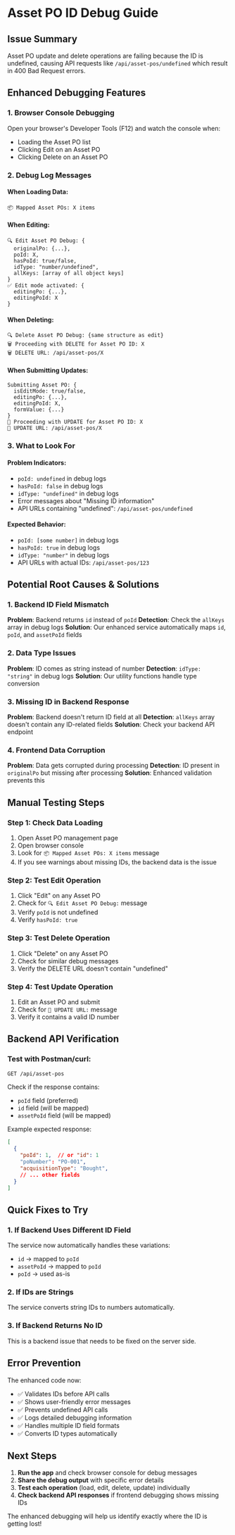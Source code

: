 # Asset PO ID Debug Guide

## Issue Summary
Asset PO update and delete operations are failing because the ID is undefined, causing API requests like `/api/asset-pos/undefined` which result in 400 Bad Request errors.

## Enhanced Debugging Features

### 1. Browser Console Debugging
Open your browser's Developer Tools (F12) and watch the console when:
- Loading the Asset PO list
- Clicking Edit on an Asset PO
- Clicking Delete on an Asset PO

### 2. Debug Log Messages

#### When Loading Data:
```
📦 Mapped Asset POs: X items
```

#### When Editing:
```
🔍 Edit Asset PO Debug: {
  originalPo: {...},
  poId: X,
  hasPoId: true/false,
  idType: "number/undefined",
  allKeys: [array of all object keys]
}
✅ Edit mode activated: {
  editingPo: {...},
  editingPoId: X
}
```

#### When Deleting:
```
🔍 Delete Asset PO Debug: {same structure as edit}
🗑️ Proceeding with DELETE for Asset PO ID: X
🗑️ DELETE URL: /api/asset-pos/X
```

#### When Submitting Updates:
```
Submitting Asset PO: {
  isEditMode: true/false,
  editingPo: {...},
  editingPoId: X,
  formValue: {...}
}
📝 Proceeding with UPDATE for Asset PO ID: X
📝 UPDATE URL: /api/asset-pos/X
```

### 3. What to Look For

#### Problem Indicators:
- `poId: undefined` in debug logs
- `hasPoId: false` in debug logs
- `idType: "undefined"` in debug logs
- Error messages about "Missing ID information"
- API URLs containing "undefined": `/api/asset-pos/undefined`

#### Expected Behavior:
- `poId: [some number]` in debug logs
- `hasPoId: true` in debug logs
- `idType: "number"` in debug logs
- API URLs with actual IDs: `/api/asset-pos/123`

## Potential Root Causes & Solutions

### 1. Backend ID Field Mismatch
**Problem**: Backend returns `id` instead of `poId`
**Detection**: Check the `allKeys` array in debug logs
**Solution**: Our enhanced service automatically maps `id`, `poId`, and `assetPoId` fields

### 2. Data Type Issues
**Problem**: ID comes as string instead of number
**Detection**: `idType: "string"` in debug logs
**Solution**: Our utility functions handle type conversion

### 3. Missing ID in Backend Response
**Problem**: Backend doesn't return ID field at all
**Detection**: `allKeys` array doesn't contain any ID-related fields
**Solution**: Check your backend API endpoint

### 4. Frontend Data Corruption
**Problem**: Data gets corrupted during processing
**Detection**: ID present in `originalPo` but missing after processing
**Solution**: Enhanced validation prevents this

## Manual Testing Steps

### Step 1: Check Data Loading
1. Open Asset PO management page
2. Open browser console
3. Look for `📦 Mapped Asset POs: X items` message
4. If you see warnings about missing IDs, the backend data is the issue

### Step 2: Test Edit Operation
1. Click "Edit" on any Asset PO
2. Check for `🔍 Edit Asset PO Debug:` message
3. Verify `poId` is not undefined
4. Verify `hasPoId: true`

### Step 3: Test Delete Operation
1. Click "Delete" on any Asset PO
2. Check for similar debug messages
3. Verify the DELETE URL doesn't contain "undefined"

### Step 4: Test Update Operation
1. Edit an Asset PO and submit
2. Check for `📝 UPDATE URL:` message
3. Verify it contains a valid ID number

## Backend API Verification

### Test with Postman/curl:
```bash
GET /api/asset-pos
```

Check if the response contains:
- `poId` field (preferred)
- `id` field (will be mapped)
- `assetPoId` field (will be mapped)

Example expected response:
```json
[
  {
    "poId": 1,  // or "id": 1
    "poNumber": "PO-001",
    "acquisitionType": "Bought",
    // ... other fields
  }
]
```

## Quick Fixes to Try

### 1. If Backend Uses Different ID Field
The service now automatically handles these variations:
- `id` → mapped to `poId`
- `assetPoId` → mapped to `poId`
- `poId` → used as-is

### 2. If IDs are Strings
The service converts string IDs to numbers automatically.

### 3. If Backend Returns No ID
This is a backend issue that needs to be fixed on the server side.

## Error Prevention

The enhanced code now:
- ✅ Validates IDs before API calls
- ✅ Shows user-friendly error messages
- ✅ Prevents undefined API calls
- ✅ Logs detailed debugging information
- ✅ Handles multiple ID field formats
- ✅ Converts ID types automatically

## Next Steps

1. **Run the app** and check browser console for debug messages
2. **Share the debug output** with specific error details
3. **Test each operation** (load, edit, delete, update) individually
4. **Check backend API responses** if frontend debugging shows missing IDs

The enhanced debugging will help us identify exactly where the ID is getting lost! 